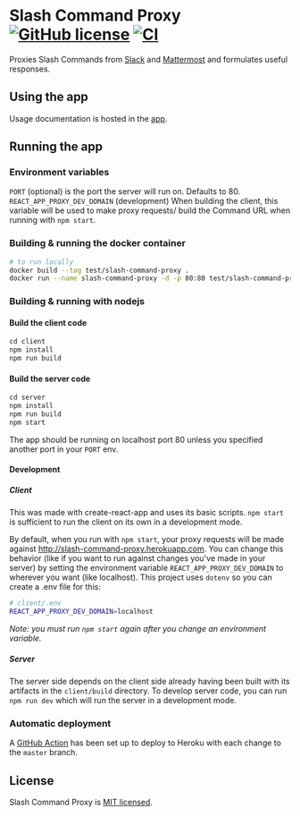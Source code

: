 # Slash Command Proxy<br/>[![GitHub license](https://img.shields.io/badge/license-MIT-blue.svg)](https://github.com/Vampiro/slash-command-proxy/blob/master/LICENSE) [![CI](https://github.com/Vampiro/slash-command-proxy/workflows/CI/badge.svg)](https://github.com/Vampiro/slash-command-proxy/actions?query=workflow%3ACI)

Proxies Slash Commands from [Slack](https://slack.com/) and [Mattermost](https://mattermost.com/) and formulates useful responses.

## Using the app

Usage documentation is hosted in the [app](https://slash-command-proxy.herokuapp.com/help).

## Running the app

### Environment variables

`PORT` (optional) is the port the server will run on. Defaults to 80.
`REACT_APP_PROXY_DEV_DOMAIN` (development) When building the client, this variable will be used to make proxy requests/ build the Command URL when running with `npm start`.

### Building & running the docker container

```bash
# to run locally
docker build --tag test/slash-command-proxy .
docker run --name slash-command-proxy -d -p 80:80 test/slash-command-proxy
```

### Building & running with nodejs

#### Build the client code

```javascript
cd client
npm install
npm run build
```

#### Build the server code

```javascript
cd server
npm install
npm run build
npm start
```

The app should be running on localhost port 80 unless you specified another port in your `PORT` env.

#### Development

##### Client

This was made with create-react-app and uses its basic scripts. `npm start` is sufficient to run the client on its own in a development mode.

By default, when you run with `npm start`, your proxy requests will be made against http://slash-command-proxy.herokuapp.com. You can change this behavior (like if you want to run against changes you've made in your server) by setting the environment variable `REACT_APP_PROXY_DEV_DOMAIN` to wherever you want (like localhost). This project uses `dotenv` so you can create a .env file for this:

```bash
# client/.env
REACT_APP_PROXY_DEV_DOMAIN=localhost
```

_Note: you must run `npm start` again after you change an environment variable._

##### Server

The server side depends on the client side already having been built with its artifacts in the `client/build` directory. To develop server code, you can run `npm run dev` which will run the server in a development mode.

### Automatic deployment

A [GitHub Action](.github/workflows/ci.yml) has been set up to deploy to Heroku with each change to the `master` branch.

## License

Slash Command Proxy is [MIT licensed](./LICENSE).
